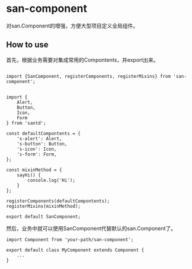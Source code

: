 # san-component

对san.Component的增强，方便大型项目定义全局组件。

## How to use

首先，根据业务需要对集成常用的Compontents，并export出来。

```

import {SanComponent, registerComponents, registerMixins} from 'san-component';


import {
    Alert,
    Button,
    Icon,
    Form
} from 'santd';

const defaultCompontents = {
    's-alert': Alert,
    's-button': Button,
    's-icon': Icon,
    's-form': Form,
};

const mixinMethod = {
    sayHi() {
        console.log('Hi');
    }
};

registerComponents(defaultCompontents);
registerMixins(mixinMethod);

export default SanComponent;
```


然后，业务中就可以使用SanComponent代替默认的san.Component了。

```
import Component from 'your-path/san-component';

export default class MyComponent extends Component {
    ...
}

```
